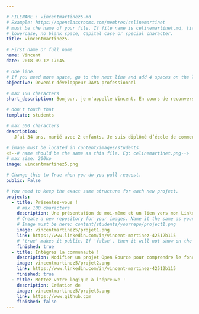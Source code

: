 ```yaml
---

# FILENAME : vincentmartinez5.md 
# Example: https://openclassrooms.com/membres/celinemartinet
# must be the name of your file. If file name is celinemartinet.md, title is celinemartinet.
# lowercase, no blank space, Capital case or special character.
title: vincentmartinez5.

# First name or full name
name: Vincent
date: 2018-09-12 17:45

# One line.
# If you need more space, go to the next line and add 4 spaces on the left, as in 'description'.
objective: Devenir développeur JAVA professionnel

# max 100 characters
short_description: Bonjour, je m'appelle Vincent. En cours de reconversion pro. J’aime l’informatique et mes 2 filles

# don't touch that
template: students

# max 500 characters
description:
   J’ai 34 ans, marié avec 2 enfants. Je suis diplômé d’école de commerce et j’occupe des postes plutôt intéressant depuis une dizaine d’années. Je ne supporte cependant plus le manque de concret et l’absence de création dans mon quotidien. Je vois le job de développeur, comme une possibilité d’être un artisan (fier de ce qu’il fabrique ) version 2.0. J’ai développé de nombreux projet en VBA et ces expériences ont été les plus satisfaisanteSS de ma vie pro. J’essaye donc de faire du dev mon travail

# image must be located in content/images/students
<!--# name should be the same as this file. Eg: celinemartinet.png-->
# max size: 200ko
image: vincentmartinez5.png

# Change this to True when you do you pull request.
public: False

# You need to keep the exact same structure for each new project.
projects:
  - title: Présentez-vous !
    # max 100 characters
    description: Une présentation de moi-même et un lien vers mon LinkedIn.
    # Create a new repository for your images. Name it the same as your nickname and profile picture.
    # Image must be here: content/students/yourrepo/project1.png
    image: vincentmartinez5/projet1.png
    link: https://www.linkedin.com/in/vincent-martinez-42512b115
    # 'true' makes it public. If 'false', then it will not show on the website.
    finished: true
  - title: Intégrez la communauté !
    description: Modifier un projet Open Source pour comprendre le fonctionnement de Git, de Github et des pull requests.
    image: vincentmartinez5/projet2.png
    link: https://www.linkedin.com/in/vincent-martinez-42512b115
    finished: true
  - title: Mettez votre logique à l'épreuve !
    description: Création de 
    image: vincentmartinez5/projet3.png
    link: https://www.github.com
    finished: false
---
```

